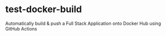 # test-docker-build
Automatically build &amp; push a Full Stack Application onto Docker Hub using GitHub Actions

